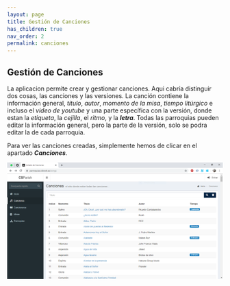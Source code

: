 ```yaml
---
layout: page
title: Gestión de Canciones
has_children: true
nav_order: 2
permalink: canciones
---
```

## Gestión de Canciones
La aplicacion permite crear y gestionar canciones. Aqui cabría distinguir dos cosas, las canciones y las versiones. La canción contiene la información general, _titulo_, _autor_, _momento de la misa_, _tiempo litúrgico_ e incluso el _video de youtube_ y una parte específica con la versión, donde estan la _etiqueta_, la _cejilla_, el _ritmo_, y la _**letra**_. Todas las parroquias pueden editar la información general, pero la parte de la versión, solo se podra editar la de cada parroquia.

Para ver las canciones creadas, simplemente hemos de clicar en el apartado __*Canciones*__.

![Listado de Misas](images/song_list.PNG)